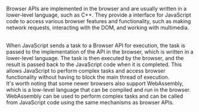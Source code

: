 Browser APIs are implemented in the browser and are usually written in a lower-level language, such as C++. They provide a interface for JavaScript code to access various browser features and functionality, such as making network requests, interacting with the DOM, and working with multimedia.

<br/>
When JavaScript sends a task to a Browser API for execution, the task is passed to the implementation of the API in the browser, which is written in a lower-level language. The task is then executed by the browser, and the result is passed back to the JavaScript code when it is completed. This allows JavaScript to perform complex tasks and access browser functionality without having to block the main thread of execution.

<br/>
It's worth noting that some newer browsers also support WebAssembly, which is a low-level language that can be compiled and run in the browser. WebAssembly can be used to perform complex tasks and can be called from JavaScript code using the same mechanisms as browser APIs.
